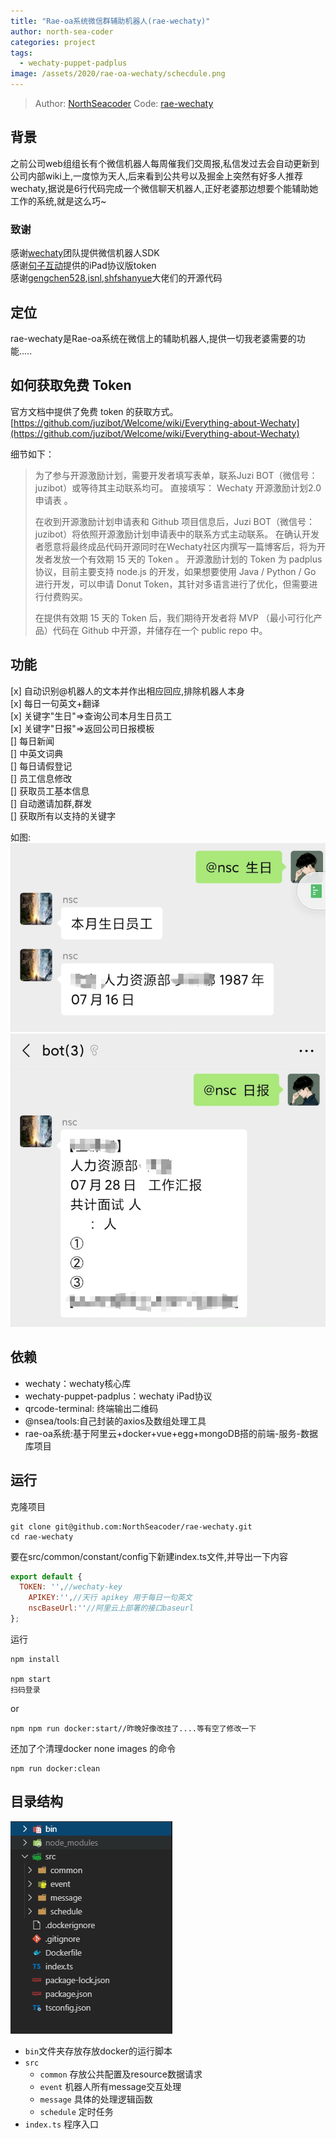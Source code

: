 ```yaml
---
title: "Rae-oa系统微信群辅助机器人(rae-wechaty)"
author: north-sea-coder
categories: project
tags:
  - wechaty-puppet-padplus
image: /assets/2020/rae-oa-wechaty/schecdule.png
---
```

> Author: [NorthSeacoder](https://github.com/NorthSeacoder)
> Code: [rae-wechaty](https://github.com/NorthSeacoder/rae-wechaty)

## 背景

之前公司web组组长有个微信机器人每周催我们交周报,私信发过去会自动更新到公司内部wiki上,一度惊为天人,后来看到公共号以及掘金上突然有好多人推荐wechaty,据说是6行代码完成一个微信聊天机器人,正好老婆那边想要个能辅助她工作的系统,就是这么巧~

### 致谢

感谢[wechaty](https://github.com/wechaty/wechaty)团队提供微信机器人SDK  
感谢[句子互动](https://www.juzibot.com/)提供的iPad协议版token  
感谢[gengchen528](https://github.com/gengchen528/wechat-assistant),[isnl](https://github.com/isnl/wechat-robot-ipad),[shfshanyue](https://github.com/shfshanyue/wechat-bot)大佬们的开源代码
<!--more-->

## 定位

rae-wechaty是Rae-oa系统在微信上的辅助机器人,提供一切我老婆需要的功能.....

## 如何获取免费 Token

官方文档中提供了免费 token 的获取方式。
[https://github.com/juzibot/Welcome/wiki/Everything-about-Wechaty](https://github.com/juzibot/Welcome/wiki/Everything-about-Wechaty)

细节如下：
> 为了参与开源激励计划，需要开发者填写表单，联系Juzi BOT（微信号：juzibot）或等待其主动联系均可。
直接填写： Wechaty 开源激励计划2.0申请表 。
>
> 在收到开源激励计划申请表和 Github 项目信息后，Juzi BOT（微信号：juzibot）将依照开源激励计划申请表中的联系方式主动联系。
在确认开发者愿意将最终成品代码开源同时在Wechaty社区内撰写一篇博客后，将为开发者发放一个有效期 15 天的 Token 。
开源激励计划的 Token 为 padplus 协议，目前主要支持 node.js 的开发，如果想要使用 Java / Python / Go 进行开发，可以申请 Donut Token，其针对多语言进行了优化，但需要进行付费购买。
>
> 在提供有效期 15 天的 Token 后，我们期待开发者将 MVP （最小可行化产品）代码在 Github 中开源，并储存在一个 public repo 中。

## 功能

[x] 自动识别@机器人的文本并作出相应回应,排除机器人本身  
[x] 每日一句英文+翻译  
[x] 关键字"生日"=>查询公司本月生日员工  
[x] 关键字"日报"=>返回公司日报模板  
[] 每日新闻  
[] 中英文词典  
[] 每日请假登记  
[] 员工信息修改  
[] 获取员工基本信息  
[] 自动邀请加群,群发  
[] 获取所有以支持的关键字  

如图:  
![1](/assets/2020/rae-oa-wechaty/birth.png)
![2](/assets/2020/rae-oa-wechaty/daily.png)

## 依赖

- wechaty：wechaty核心库
- wechaty-puppet-padplus：wechaty iPad协议
- qrcode-terminal: 终端输出二维码
- @nsea/tools:自己封装的axios及数组处理工具
- rae-oa系统:基于阿里云+docker+vue+egg+mongoDB搭的前端-服务-数据库项目

## 运行

克隆项目

```shell
git clone git@github.com:NorthSeacoder/rae-wechaty.git
cd rae-wechaty
```

要在src/common/constant/config下新建index.ts文件,并导出一下内容

```js
export default {
  TOKEN: '',//wechaty-key
    APIKEY:'',//天行 apikey 用于每日一句英文
    nscBaseUrl:''//阿里云上部署的接口baseurl
};
```

运行

```shell
npm install

npm start
扫码登录
```

or

```shell
npm npm run docker:start//昨晚好像改挂了....等有空了修改一下
```

还加了个清理docker none images 的命令

```shell
npm run docker:clean
```

## 目录结构

![目录](/assets/2020/rae-oa-wechaty/catalogue.png)

- `bin`文件夹存放存放docker的运行脚本
- `src`
  - `common` 存放公共配置及resource数据请求
  - `event` 机器人所有message交互处理
  - `message` 具体的处理逻辑函数
  - `schedule` 定时任务
- `index.ts` 程序入口
